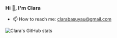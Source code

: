 ### Hi 👋, I'm Clara

- 📫 How to reach me: clarabasuyau@gmail.com

<!--
**clarabasuyau/clarabasuyau** is a ✨ _special_ ✨ repository because its `README.md` (this file) appears on your GitHub profile.

Here are some ideas to get you started:

- 🔭 I’m currently working on ...
- 🌱 I’m currently learning ...
- 👯 I’m looking to collaborate on ...
- 🤔 I’m looking for help with ...
- 💬 Ask me about ...
- 😄 Pronouns: ...
- ⚡ Fun fact: ...
-->


![Clara's GitHub stats](https://github-readme-stats.vercel.app/api?username=clarabasuyau&show_icons=true&theme=tokyonight)
